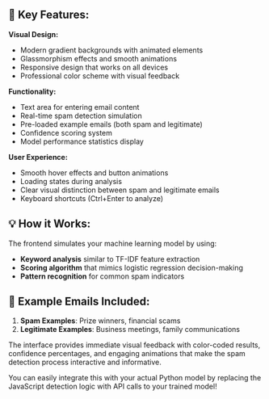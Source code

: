 

## 🌟 Key Features:

**Visual Design:**
- Modern gradient backgrounds with animated elements
- Glassmorphism effects and smooth animations
- Responsive design that works on all devices
- Professional color scheme with visual feedback

**Functionality:**
- Text area for entering email content
- Real-time spam detection simulation
- Pre-loaded example emails (both spam and legitimate)
- Confidence scoring system
- Model performance statistics display

**User Experience:**
- Smooth hover effects and button animations
- Loading states during analysis
- Clear visual distinction between spam and legitimate emails
- Keyboard shortcuts (Ctrl+Enter to analyze)

## 💡 How it Works:

The frontend simulates your machine learning model by using:
- **Keyword analysis** similar to TF-IDF feature extraction
- **Scoring algorithm** that mimics logistic regression decision-making
- **Pattern recognition** for common spam indicators

## 🚀 Example Emails Included:

1. **Spam Examples**: Prize winners, financial scams
2. **Legitimate Examples**: Business meetings, family communications

The interface provides immediate visual feedback with color-coded results, confidence percentages, and engaging animations that make the spam detection process interactive and informative.

You can easily integrate this with your actual Python model by replacing the JavaScript detection logic with API calls to your trained model!

